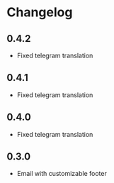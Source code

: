 # Changelog

## 0.4.2

- Fixed telegram translation

## 0.4.1

- Fixed telegram translation

## 0.4.0

- Fixed telegram translation

## 0.3.0

- Email with customizable footer
